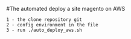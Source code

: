 #The automated deploy a site magento on AWS
```
1 - the clone repository git
2 - config environment in the file
3 - run ./auto_deploy_aws.sh
```
